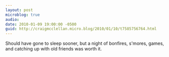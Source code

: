 ```yaml
---
layout: post
microblog: true
audio: 
date: 2010-01-09 19:00:00 -0500
guid: http://craigmcclellan.micro.blog/2010/01/10/t7585756764.html
---
```

Should have gone to sleep sooner, but a night of bonfires, s'mores, games, and catching up with old friends was worth it.

